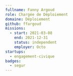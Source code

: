 ```yaml
---
fullname: Fanny Argoud
role: Chargée de Déploiement
domaine: Déploiement
github: ffargoud
missions:
  - start: 2021-03-08
    end: 2021-12-31
    status: independent
    employer: Octo
startups:
  - engagement-civique
badges:
  - segur
---
```


